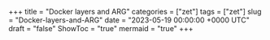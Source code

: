 +++
title = "Docker layers and ARG"
categories = ["zet"]
tags = ["zet"]
slug = "Docker-layers-and-ARG"
date = "2023-05-19 00:00:00 +0000 UTC"
draft = "false"
ShowToc = "true"
mermaid = "true"
+++

